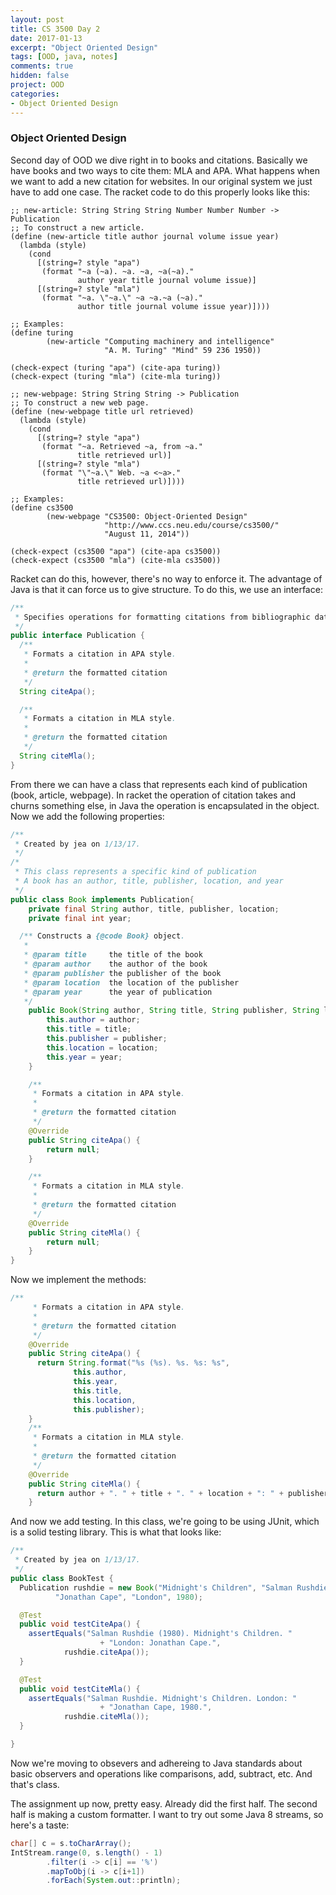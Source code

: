 ```yaml
---
layout: post
title: CS 3500 Day 2
date: 2017-01-13
excerpt: "Object Oriented Design"
tags: [OOD, java, notes]
comments: true
hidden: false
project: OOD
categories:
- Object Oriented Design
---
```


### Object Oriented Design

Second day of OOD we dive right in to books and citations. Basically we have books and two ways to cite them: MLA and APA. What happens when we want to add a new citation for websites. In our original system we just have to add one case. The racket code to do this properly looks like this: 


~~~ racket
;; new-article: String String String Number Number Number -> Publication
;; To construct a new article.
(define (new-article title author journal volume issue year)
  (lambda (style)
    (cond
      [(string=? style "apa")
       (format "~a (~a). ~a. ~a, ~a(~a)."
               author year title journal volume issue)]
      [(string=? style "mla")
       (format "~a. \"~a.\" ~a ~a.~a (~a)."
               author title journal volume issue year)])))

;; Examples:
(define turing
        (new-article "Computing machinery and intelligence"
                     "A. M. Turing" "Mind" 59 236 1950))

(check-expect (turing "apa") (cite-apa turing))
(check-expect (turing "mla") (cite-mla turing))

;; new-webpage: String String String -> Publication
;; To construct a new web page.
(define (new-webpage title url retrieved)
  (lambda (style)
    (cond
      [(string=? style "apa")
       (format "~a. Retrieved ~a, from ~a."
               title retrieved url)]
      [(string=? style "mla")
       (format "\"~a.\" Web. ~a <~a>."
               title retrieved url)])))

;; Examples:
(define cs3500
        (new-webpage "CS3500: Object-Oriented Design"
                     "http://www.ccs.neu.edu/course/cs3500/"
                     "August 11, 2014"))

(check-expect (cs3500 "apa") (cite-apa cs3500))
(check-expect (cs3500 "mla") (cite-mla cs3500))
~~~



Racket can do this, however, there's no way to enforce it. The advantage of Java is that it can force us to give structure. To do this, we use an interface:

~~~ Java
/**
 * Specifies operations for formatting citations from bibliographic data.
 */
public interface Publication {
  /**
   * Formats a citation in APA style.
   *
   * @return the formatted citation
   */
  String citeApa();

  /**
   * Formats a citation in MLA style.
   *
   * @return the formatted citation
   */
  String citeMla();
}
~~~

From there we can have a class that represents each kind of publication (book, article, webpage). In racket the operation of citation takes and churns something else, in Java the operation is encapsulated in the object. Now we add the following properties:

~~~ Java
/**
 * Created by jea on 1/13/17.
 */
/*
 * This class represents a specific kind of publication
 * A book has an author, title, publisher, location, and year
 */
public class Book implements Publication{
    private final String author, title, publisher, location;
    private final int year;

  /** Constructs a {@code Book} object.
   *
   * @param title     the title of the book
   * @param author    the author of the book
   * @param publisher the publisher of the book
   * @param location  the location of the publisher
   * @param year      the year of publication
   */
    public Book(String author, String title, String publisher, String location, int year) {
        this.author = author;
        this.title = title;
        this.publisher = publisher;
        this.location = location;
        this.year = year;
    }

    /**
     * Formats a citation in APA style.
     *
     * @return the formatted citation
     */
    @Override
    public String citeApa() {
        return null;
    }

    /**
     * Formats a citation in MLA style.
     *
     * @return the formatted citation
     */
    @Override
    public String citeMla() {
        return null;
    }
}

~~~

Now we implement the methods:

~~~ Java
/**
     * Formats a citation in APA style.
     *
     * @return the formatted citation
     */
    @Override
    public String citeApa() {
      return String.format("%s (%s). %s. %s: %s",
              this.author,
              this.year,
              this.title,
              this.location,
              this.publisher);
    }
    /**
     * Formats a citation in MLA style.
     *
     * @return the formatted citation
     */
    @Override
    public String citeMla() {
      return author + ". " + title + ". " + location + ": " + publisher + ", " + year + ".";
    }
~~~

And now we add testing. In this class, we're going to be using JUnit, which is a solid testing library. This is what that looks like:

~~~ Java
/**
 * Created by jea on 1/13/17.
 */
public class BookTest {
  Publication rushdie = new Book("Midnight's Children", "Salman Rushdie",
          "Jonathan Cape", "London", 1980);

  @Test
  public void testCiteApa() {
    assertEquals("Salman Rushdie (1980). Midnight's Children. "
                    + "London: Jonathan Cape.",
            rushdie.citeApa());
  }

  @Test
  public void testCiteMla() {
    assertEquals("Salman Rushdie. Midnight's Children. London: "
                    + "Jonathan Cape, 1980.",
            rushdie.citeMla());
  }

}
~~~

Now we're moving to obsevers and adhereing to Java standards about basic observers and operations like comparisons, add, subtract, etc. And that's class. 

The assignment up now, pretty easy. Already did the first half. The second half is making a custom formatter. I want to try out some Java 8 streams, so here's a taste:

~~~ Java
char[] c = s.toCharArray();
IntStream.range(0, s.length() - 1)
        .filter(i -> c[i] == '%')
        .mapToObj(i -> c[i+1])
        .forEach(System.out::println);
~~~












